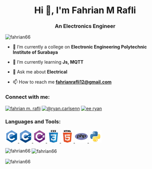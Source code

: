 <h1 align="center">Hi 👋, I'm Fahrian M Rafli</h1>
<h3 align="center">An Electronics Engineer</h3>

<p align="left"> <img src="https://komarev.com/ghpvc/?username=fahrian66&label=Profile%20views&color=0e75b6&style=flat" alt="fahrian66" /> </p>

- 🔭 I’m currently a college on **Electronic Engineering Polytechnic Institute of Surabaya**

- 🌱 I’m currently learning **Js, MQTT**

- 💬 Ask me about **Electrical**

- 📫 How to reach me **fahrianrafli12@gmail.com**

<h3 align="left">Connect with me:</h3>
<p align="left">
<a href="https://linkedin.com/in/fahrian m. rafli" target="blank"><img align="center" src="https://raw.githubusercontent.com/rahuldkjain/github-profile-readme-generator/master/src/images/icons/Social/linked-in-alt.svg" alt="fahrian m. rafli" height="30" width="40" /></a>
<a href="https://instagram.com/@ryan.carlsenn" target="blank"><img align="center" src="https://raw.githubusercontent.com/rahuldkjain/github-profile-readme-generator/master/src/images/icons/Social/instagram.svg" alt="@ryan.carlsenn" height="30" width="40" /></a>
<a href="https://www.youtube.com/c/ee ryan" target="blank"><img align="center" src="https://raw.githubusercontent.com/rahuldkjain/github-profile-readme-generator/master/src/images/icons/Social/youtube.svg" alt="ee ryan" height="30" width="40" /></a>
</p>

<h3 align="left">Languages and Tools:</h3>
<p align="left"> <a href="https://www.cprogramming.com/" target="_blank" rel="noreferrer"> <img src="https://raw.githubusercontent.com/devicons/devicon/master/icons/c/c-original.svg" alt="c" width="40" height="40"/> </a> <a href="https://www.w3schools.com/cpp/" target="_blank" rel="noreferrer"> <img src="https://raw.githubusercontent.com/devicons/devicon/master/icons/cplusplus/cplusplus-original.svg" alt="cplusplus" width="40" height="40"/> </a> <a href="https://www.w3schools.com/cs/" target="_blank" rel="noreferrer"> <img src="https://raw.githubusercontent.com/devicons/devicon/master/icons/csharp/csharp-original.svg" alt="csharp" width="40" height="40"/> </a> <a href="https://www.w3schools.com/css/" target="_blank" rel="noreferrer"> <img src="https://raw.githubusercontent.com/devicons/devicon/master/icons/css3/css3-original-wordmark.svg" alt="css3" width="40" height="40"/> </a> <a href="https://www.w3.org/html/" target="_blank" rel="noreferrer"> <img src="https://raw.githubusercontent.com/devicons/devicon/master/icons/html5/html5-original-wordmark.svg" alt="html5" width="40" height="40"/> </a> <a href="https://www.php.net" target="_blank" rel="noreferrer"> <img src="https://raw.githubusercontent.com/devicons/devicon/master/icons/php/php-original.svg" alt="php" width="40" height="40"/> </a> <a href="https://www.python.org" target="_blank" rel="noreferrer"> <img src="https://raw.githubusercontent.com/devicons/devicon/master/icons/python/python-original.svg" alt="python" width="40" height="40"/> </a> </p>

<p><img align="left" src="https://github-readme-stats.vercel.app/api/top-langs?username=fahrian66&show_icons=true&locale=en&layout=compact" alt="fahrian66" /></p>

<p>&nbsp;<img align="center" src="https://github-readme-stats.vercel.app/api?username=fahrian66&show_icons=true&locale=en" alt="fahrian66" /></p>

<p><img align="center" src="https://github-readme-streak-stats.herokuapp.com/?user=fahrian66&" alt="fahrian66" /></p>
